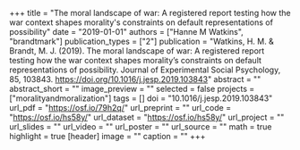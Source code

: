 +++
title = "The moral landscape of war: A registered report testing how the war context shapes morality's constraints on default representations of possibility"
date = "2019-01-01"
authors = ["Hanne M Watkins", "brandtmark"]
publication_types = ["2"]
publication = "Watkins, H. M. & Brandt, M. J. (2019). The moral landscape of war: A registered report testing how the war context shapes morality’s constraints on default representations of possibility. Journal of Experimental Social Psychology, 85, 103843. https://doi.org/10.1016/j.jesp.2019.103843"
abstract = ""
abstract_short = ""
image_preview = ""
selected = false
projects = ["moralityandmoralization"]
tags = []
doi = "10.1016/j.jesp.2019.103843"
url_pdf = "https://osf.io/79h2q/"
url_preprint = ""
url_code = "https://osf.io/hs58y/"
url_dataset = "https://osf.io/hs58y/"
url_project = ""
url_slides = ""
url_video = ""
url_poster = ""
url_source = ""
math = true
highlight = true
[header]
image = ""
caption = ""
+++
